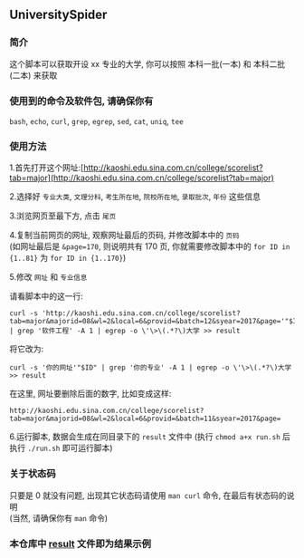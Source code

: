 ## UniversitySpider

### 简介
这个脚本可以获取开设 xx 专业的大学, 你可以按照 本科一批(一本) 和 本科二批(二本) 来获取

### 使用到的命令及软件包, 请确保你有
`bash`, `echo`, `curl`, `grep`, `egrep`, `sed`, `cat`, `uniq`, `tee`

### 使用方法
1.首先打开这个网址:[http://kaoshi.edu.sina.com.cn/college/scorelist?tab=major](http://kaoshi.edu.sina.com.cn/college/scorelist?tab=major)  
  
2.选择好 `专业大类`, `文理分科`, `考生所在地`, `院校所在地`, `录取批次`, `年份` 这些信息  
  
3.浏览网页至最下方, 点击 `尾页`  
  
4.复制当前网页的网址, 观察网址最后的页码, 并修改脚本中的 `页码`  
(如网址最后是 `&page=170`, 则说明共有 170 页, 你就需要修改脚本中的 `for ID in {1..81}` 为 `for ID in {1..170}`)  
  
5.修改 `网址` 和 `专业信息`  
  
请看脚本中的这一行:  
`````shell
curl -s 'http://kaoshi.edu.sina.com.cn/college/scorelist?tab=major&majorid=08&wl=2&local=6&provid=&batch=12&syear=2017&page='"$ID" | grep '软件工程' -A 1 | egrep -o \'\>\(.*?\)大学 >> result
`````
将它改为:  
`````shell
curl -s '你的网址'"$ID" | grep '你的专业' -A 1 | egrep -o \'\>\(.*?\)大学 >> result
`````
在这里, 网址要删除后面的数字, 比如变成这样:  
`````
http://kaoshi.edu.sina.com.cn/college/scorelist?tab=major&majorid=08&wl=2&local=6&provid=&batch=11&syear=2017&page=
`````
  
6.运行脚本, 数据会生成在同目录下的 `result` 文件中
(执行 `chmod a+x run.sh` 后执行 `./run.sh` 即可运行脚本)

### 关于状态码
只要是 0 就没有问题, 出现其它状态码请使用 `man curl` 命令, 在最后有状态码的说明  
(当然, 请确保你有 `man` 命令)

### 本仓库中 [result](https://github.com/VergeDX/UniversitySpider/blob/master/result) 文件即为结果示例
